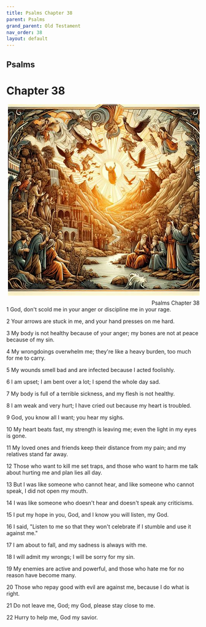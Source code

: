 ```yaml
---
title: Psalms Chapter 38
parent: Psalms
grand_parent: Old Testament
nav_order: 38
layout: default
---
```


## Psalms

# Chapter 38

<div style="clear: both; text-align: right;">
    <img src="/assets/Image/Psalms/500/38.jpg" alt="Psalms Chapter 38" class="chapter-image" style="max-width: 100%; height: auto; float: right; margin: 0 0 10px 10px; padding-left: 10%;">
    <figcaption style="font-size: 14px;">Psalms Chapter 38</figcaption>
</div>
1 God, don't scold me in your anger or discipline me in your rage.

2 Your arrows are stuck in me, and your hand presses on me hard.

3 My body is not healthy because of your anger; my bones are not at peace because of my sin.

4 My wrongdoings overwhelm me; they're like a heavy burden, too much for me to carry.

5 My wounds smell bad and are infected because I acted foolishly.

6 I am upset; I am bent over a lot; I spend the whole day sad.

7 My body is full of a terrible sickness, and my flesh is not healthy.

8 I am weak and very hurt; I have cried out because my heart is troubled.

9 God, you know all I want; you hear my sighs.

10 My heart beats fast, my strength is leaving me; even the light in my eyes is gone.

11 My loved ones and friends keep their distance from my pain; and my relatives stand far away.

12 Those who want to kill me set traps, and those who want to harm me talk about hurting me and plan lies all day.

13 But I was like someone who cannot hear, and like someone who cannot speak, I did not open my mouth.

14 I was like someone who doesn't hear and doesn't speak any criticisms.

15 I put my hope in you, God, and I know you will listen, my God.

16 I said, "Listen to me so that they won't celebrate if I stumble and use it against me."

17 I am about to fall, and my sadness is always with me.

18 I will admit my wrongs; I will be sorry for my sin.

19 My enemies are active and powerful, and those who hate me for no reason have become many.

20 Those who repay good with evil are against me, because I do what is right.

21 Do not leave me, God; my God, please stay close to me.

22 Hurry to help me, God my savior.


